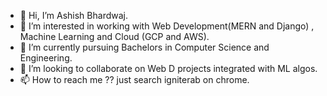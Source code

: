 - 👋 Hi, I’m Ashish Bhardwaj.
- 👀 I’m interested in working with Web Development(MERN and Django) , Machine Learning and Cloud (GCP and AWS).
- 🌱 I’m currently pursuing Bachelors in Computer Science and Engineering.
- 💞️ I’m looking to collaborate on Web D projects integrated with ML algos.
- 📫 How to reach me ?? just search igniterab on chrome.

<!---
igniterab/igniterab is a ✨ special ✨ repository because its `README.md` (this file) appears on your GitHub profile.
You can click the Preview link to take a look at your changes.
--->
